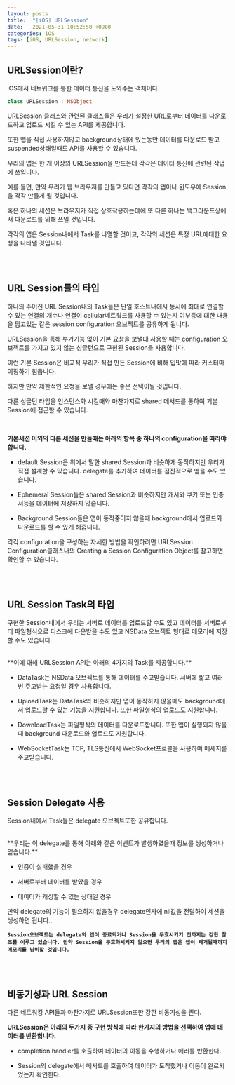 ```yaml
---
layout: posts
title:  "[iOS] URLSession"
date:   2021-05-31 10:52:50 +0900
categories: iOS
tags: [iOS, URLSession, network]
---
```


## **URLSession이란?**

iOS에서 네트워크를 통한 데이터 통신을 도와주는 객체이다.

```swift
class URLSession : NSObject
```
URLSession 클래스와 관련된 클래스들은 우리가 설정한 URL로부터 데이터를 다운로드하고 업로드 시킬 수 있는 API를 제공합니다. 

또한 앱을 직접 사용하지않고 background상태에 있는동안 데이터를 다운로드 받고 suspended상태일때도 API를 사용할 수 있습니다. 

우리의 앱은 한 개 이상의 URLSession을 만드는데 각각은 데이터 통신에 관련된 작업에 쓰입니다. 

예를 들면, 만약 우리가 웹 브라우저를 만들고 있다면 각각의 탭이나 윈도우에 Session을 각각 만들게 될 것입니다. 

혹은 하나의 세션은 브라우저가 직접 상호작용하는데에 또 다른 하나는 백그라운드상에서 다운로드를 위해 쓰일 것입니다. 

각각의 앱은 Session내에서 Task를 나열할 것이고, 각각의 세션은 특정 URL에대한 요청을 나타낼 것입니다.

<br><br>
## **URL Session들의 타입**

하나의 주어진 URL Session내의 Task들은 단일 호스트내에서 동시에 최대로 연결할수 있는 연결의 개수나 연결이 cellular네트워크를 사용할 수 있는지 여부등에 대한 내용을 담고있는 같은 session configuration 오브젝트를 공유하게 됩니다.

URLSession을 통해 부가기능 없이 기본 요청을 보낼떄 사용할 때는 configuration 오브젝트를 가지고 있지 않는 싱글턴으로 구현된 Session을 사용합니다.

이런 기본 Session은 비교적 우리가 직접 만든 Session에 비해 입맛에 따라 커스터마이징하기 힘듭니다.

하지만 만약 제한적인 요청을 보낼 경우에는 좋은 선택이될 것입니다. 

다른 싱글턴 타입을 인스턴스화 시킬때와 마찬가지로 shared 메서드를 통하여 기본 Session에 접근할 수 있습니다.

<br>

**기본세션 이외의 다른 세션을 만들때는 아래의 항목 중 하나의 configuration을 따라야합니다.**

* default Session은 위에서 말한 shared Session과 비슷하게 동작하지만 우리가 직접 설계할 수 있습니다. 
delegate를 추가하여 데이터를 점진적으로 얻을 수도 있습니다. 

* Ephemeral Session들은 shared Session과 비슷하지만 캐시와 쿠키 또는 인증서등을 데이터에 저장하지 않습니다.

* Background Session들은 앱이 동작중이지 않을때 background에서 업로드와 다운로드를 할 수 있게 해줍니다.

각각 configuration을 구성하는 자세한 방법을 확인하려면 URLSession Configuration클래스내의 Creating a Session Configuration Object를 참고하면 확인할 수 있습니다.

<br><br>
## **URL Session Task의 타입**

구현한 Session내에서 우리는 서버로 데이터를 업로드할 수도 있고 데이터를 서버로부터 파일형식으로 디스크에 다운받을 수도 있고 NSData 오브젝트 형태로 메모리에 저장할 수도 있습니다. 

<br>
**이에 대해 URLSession API는 아래의 4가지의 Task를 제공합니다.**

* DataTask는 NSData 오브젝트를 통해 데이터를 주고받습니다. 서버에 짧고 여러번 주고받는 요청일 경우 사용합니다.

* UploadTask는 DataTask와 비슷하지만 앱이 동작하지 않을때도 background에서 업로드할 수 있는 기능을 지원합니다. 또한 파일형식의 업로드도 지원합니다.

* DownloadTask는 파일형식의 데이터를 다운로드합니다. 또한 앱이 실행되지 않을때 background 다운로드와 업로드도 지원합니다.

* WebSocketTask는 TCP, TLS통신에서 WebSocket프로콜을 사용하여 메세지를 주고받습니다.

<br><br>
## **Session Delegate 사용**

Session내에서 Task들은 delegate 오브젝트또한 공유합니다. 

<br>
**우리는 이 delegate를 통해 아래와 같은 이벤트가 발생하였을때 정보를 생성하거나 얻습니다.**

* 인증이 실패했을 경우

* 서버로부터 데이터를 받았을 경우

* 데이터가 캐싱할 수 있는 상태일 경우 

만약 delegate의 기능이 필요하지 않을경우 delegate인자에 nil값을 전달하여 세션을 생성하면 됩니다.. 

**```Session오브젝트는 delegate와 앱이 종료되거나 Session을 무효시키기 전까지는 강한 참조를 이루고 있습니다. 만약 Session을 무효화시키지 않으면 우리의 앱은 앱이 제거될때까지 메모리를 낭비할 것입니다.```**

<br><br>
## **비동기성과 URL Session**

다른 네트워킹 API들과 마찬가지로 URLSession또한 강한 비동기성을 띈다. 

**URLSession은 아래의 두가지 중 구현 방식에 따라 한가지의 방법을 선택하여 앱에 데이터를 반환합니다.**

* completion handler를 호출하여 데이터의 이동을 수행하거나 에러를 반환한다.

* Session의 delegate에서 메서드를 호출하여 데이터가 도착했거나 이동이 완료되었는지 확인한다.